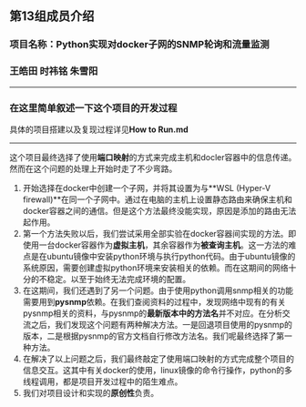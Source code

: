 
## 第13组成员介绍
### 项目名称：Python实现对docker子网的SNMP轮询和流量监测
### 王皓田 时祎铭 朱雪阳

---

### 在这里简单叙述一下这个项目的开发过程
具体的项目搭建以及复现过程详见**How to Run.md**

***

这个项目最终选择了使用**端口映射**的方式来完成主机和docler容器中的信息传递。然而在这个问题的处理上开始时走了不少弯路。
1. 开始选择在docker中创建一个子网，并将其设置为与**WSL (Hyper-V firewall)**在同一个子网中。通过在电脑的主机上设置静态路由来确保主机和docker容器之间的通信。但是这个方法最终没能实现，原因是添加的路由无法起作用。
2. 第一个方法失败以后，我们尝试采用全部实验在docker容器间实现的方法。即使用一台docker容器作为**虚拟主机**，其余容器作为**被查询主机**。这一方法的难点是在ubuntu镜像中安装python环境与执行python代码。由于ubuntu镜像的系统原因，需要创建虚拟python环境来安装相关的依赖。而在这期间的网络十分的不稳定。以至于始终无法完成环境的配置。
3. 在这期间，我们还遇到了另一个问题。由于使用python调用snmp相关的功能需要用到**pysnmp**依赖。在我们查阅资料的过程中，发现网络中现有的有关pysnmp相关的资料，与pysnmp的**最新版本中的方法名**并不对应。在分析交流之后，我们发现这个问题有两种解决方法。一是回退项目使用的pysnmp的版本，二是根据pysnmp的官方文档自行修改方法名。我们呢最终选择了第一种方法。
4. 在解决了以上问题之后，我们最终敲定了使用端口映射的方式完成整个项目的信息交互。这其中有关docker的使用，linux镜像的命令行操作，python的多线程调用，都是项目开发过程中的陌生难点。
5. 我们对项目设计和实现的**原创性**负责。